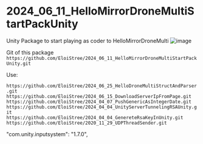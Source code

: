 # 2024_06_11_HelloMirrorDroneMultiStartPackUnity
Unity Package to start playing as coder to HelloMirrorDroneMulti
![image](https://github.com/EloiStree/2024_06_11_HelloMirrorDroneMultiStartPackUnity/assets/20149493/3dcd87a2-4ae0-47ea-a74f-cbb12962a1a3)


Git of this package
`https://github.com/EloiStree/2024_06_11_HelloMirrorDroneMultiStartPackUnity.git`

Use: 

`https://github.com/EloiStree/2024_06_25_HelloDroneMultiStructAndParser.git`  
`https://github.com/EloiStree/2024_06_15_DownloadServerIpFromPage.git` 
`https://github.com/EloiStree/2024_04_07_PushGenericAsIntegerDate.git`  
`https://github.com/EloiStree/2024_04_04_UnityServerTunnelingRSAUnity.git`  
`https://github.com/EloiStree/2024_04_04_GenereteRsaKeyInUnity.git`  
`https://github.com/EloiStree/2020_11_29_UDPThreadSender.git`   


"com.unity.inputsystem": "1.7.0",
